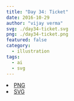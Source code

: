 ```yaml
---
title: "Day 34: Ticket"
date: 2016-10-29
author: "vijay verma"
svg: ./day34-ticket.svg
png: ./day34-ticket.png
featured: false
category:
  - illustration
tags:
  - ai
  - svg
---
```

<li><a href="./day34-ticket.png" download className="btn-png">PNG</a></li>
<li><a href="./day34-ticket.svg" download className="btn-svg">SVG</a></li>
